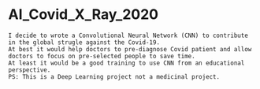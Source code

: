 # AI_Covid_X_Ray_2020

    I decide to wrote a Convolutional Neural Network (CNN) to contribute in the global strugle against the Covid-19.
    At best it would help doctors to pre-diagnose Covid patient and allow doctors to focus on pre-selected people to save time.
    At least it would be a good training to use CNN from an educational perspective.
    PS: This is a Deep Learning project not a medicinal project.